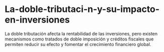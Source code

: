 # La-doble-tributaci-n-y-su-impacto-en-inversiones
La doble tributación afecta la rentabilidad de las inversiones, pero existen mecanismos como tratados de doble imposición y créditos fiscales que permiten reducir su efecto y fomentar el crecimiento financiero global.
